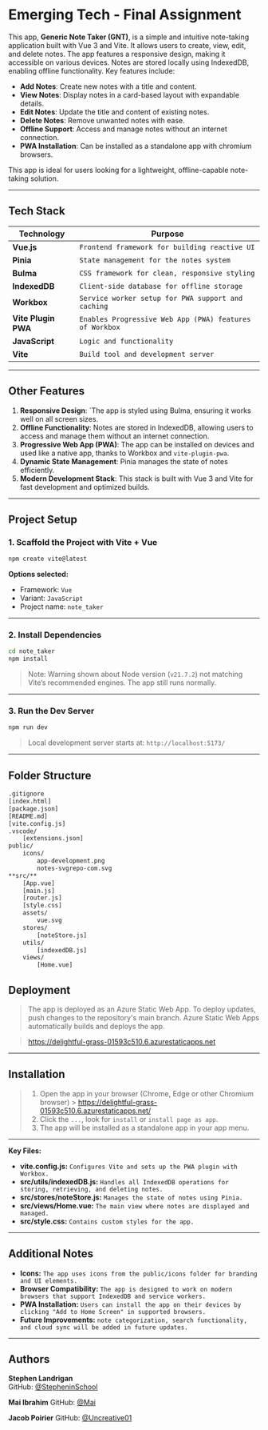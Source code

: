# Emerging Tech - Final Assignment 

This app, **Generic Note Taker (GNT)**, is a simple and intuitive note-taking application built with Vue 3 and Vite. It allows users to create, view, edit, and delete notes. The app features a responsive design, making it accessible on various devices. Notes are stored locally using IndexedDB, enabling offline functionality. Key features include:

- **Add Notes**: Create new notes with a title and content.
- **View Notes**: Display notes in a card-based layout with expandable details.
- **Edit Notes**: Update the title and content of existing notes.
- **Delete Notes**: Remove unwanted notes with ease.
- **Offline Support**: Access and manage notes without an internet connection.
- **PWA Installation**: Can be installed as a standalone app with chromium browsers.

This app is ideal for users looking for a lightweight, offline-capable note-taking solution.

---

## Tech Stack

| Technology         | Purpose                                            |
|--------------------|----------------------------------------------------|
| **Vue.js**         | `Frontend framework for building reactive UI  `      |
| **Pinia**          | `State management for the notes system `             |
| **Bulma**          | `CSS framework for clean, responsive styling  `      |
| **IndexedDB**      |` Client-side database for offline storage `          |
| **Workbox**        | `Service worker setup for PWA support and caching`   |
| **Vite Plugin PWA**| `Enables Progressive Web App (PWA) features of Workbox` |
| **JavaScript**     | `Logic and functionality `                           |
| **Vite**           | `Build tool and development server `                |

---

## Other Features

1. **Responsive Design**: `The app is styled using Bulma, ensuring it works well on all screen sizes.
2. **Offline Functionality**: Notes are stored in IndexedDB, allowing users to access and manage them without an internet connection.
3. **Progressive Web App (PWA)**: The app can be installed on devices and used like a native app, thanks to Workbox and `vite-plugin-pwa`.
4. **Dynamic State Management**: Pinia manages the state of notes efficiently.
5. **Modern Development Stack**: This stack is built with Vue 3 and Vite for fast development and optimized builds.

---

## Project Setup

### 1. Scaffold the Project with Vite + Vue

```bash
npm create vite@latest
```

**Options selected:**
- Framework: `Vue`
- Variant: `JavaScript`
- Project name: `note_taker`

---

### 2. Install Dependencies

```bash
cd note_taker
npm install
```

>  Note: Warning shown about Node version (`v21.7.2`) not matching Vite’s recommended engines. The app still runs normally.

---

### 3. Run the Dev Server

```bash
npm run dev
```
> Local development server starts at: `http://localhost:5173/`
---

## Folder Structure
```bash
.gitignore
[index.html]
[package.json]
[README.md]
[vite.config.js]
.vscode/
    [extensions.json]
public/
    icons/
        app-development.png
        notes-svgrepo-com.svg
**src/**
    [App.vue]
    [main.js]
    [router.js]
    [style.css]
    assets/
        vue.svg
    stores/
        [noteStore.js]
    utils/
        [indexedDB.js]
    views/
        [Home.vue]
```
## Deployment

> The app is deployed as an Azure Static Web App. To deploy updates, push changes to the repository's main branch. Azure Static Web Apps automatically builds and deploys the app.

> https://delightful-grass-01593c510.6.azurestaticapps.net
---
## Installation
>1. Open the app in your browser (Chrome, Edge or other Chromium browser) > https://delightful-grass-01593c510.6.azurestaticapps.net/
>2. Click the `...`, look for `install` or `install page as app`.
>3. The app will be installed as a standalone app in your app menu.
---
**Key Files:**
- **vite.config.js:** `Configures Vite and sets up the PWA plugin with Workbox.`
- **src/utils/indexedDB.js:** `Handles all IndexedDB operations for storing, retrieving, and deleting notes.`
- **src/stores/noteStore.js:** `Manages the state of notes using Pinia.`
- **src/views/Home.vue:** `The main view where notes are displayed and managed.`
- **src/style.css:** `Contains custom styles for the app.`
---
## Additional Notes
 - **Icons:** `The app uses icons from the public/icons folder for branding and UI elements.`
 - **Browser Compatibility:** `The app is designed to work on modern browsers that support IndexedDB and service workers.`
- **PWA Installation:** `Users can install the app on their devices by clicking "Add to Home Screen" in supported browsers.`
- **Future Improvements:** `note categorization, search functionality, and cloud sync will be added in future updates.`
---
## Authors

**Stephen Landrigan**  
GitHub: [@StepheninSchool](https://github.com/StepheninSchool)

**Mai Ibrahim**
GitHub: [@Mai](https://github.com/W0496269)

**Jacob Poirier**
GitHub: [@Uncreative01](https://github.com/Uncreative01)

